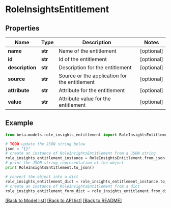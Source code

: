 # RoleInsightsEntitlement


## Properties
Name | Type | Description | Notes
------------ | ------------- | ------------- | -------------
**name** | **str** | Name of the entitlement | [optional] 
**id** | **str** | Id of the entitlement | [optional] 
**description** | **str** | Description for the entitlement | [optional] 
**source** | **str** | Source or the application for the entitlement | [optional] 
**attribute** | **str** | Attribute for the entitlement | [optional] 
**value** | **str** | Attribute value for the entitlement | [optional] 

## Example

```python
from beta.models.role_insights_entitlement import RoleInsightsEntitlement

# TODO update the JSON string below
json = "{}"
# create an instance of RoleInsightsEntitlement from a JSON string
role_insights_entitlement_instance = RoleInsightsEntitlement.from_json(json)
# print the JSON string representation of the object
print RoleInsightsEntitlement.to_json()

# convert the object into a dict
role_insights_entitlement_dict = role_insights_entitlement_instance.to_dict()
# create an instance of RoleInsightsEntitlement from a dict
role_insights_entitlement_form_dict = role_insights_entitlement.from_dict(role_insights_entitlement_dict)
```
[[Back to Model list]](../README.md#documentation-for-models) [[Back to API list]](../README.md#documentation-for-api-endpoints) [[Back to README]](../README.md)


